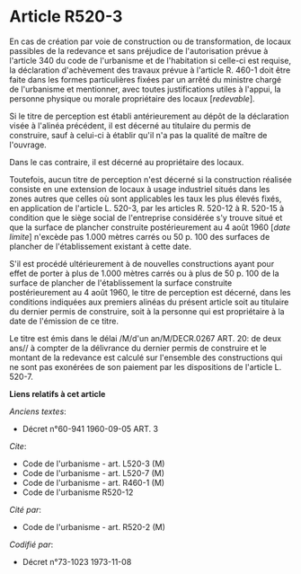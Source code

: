# Article R520-3

En cas de création par voie de construction ou de transformation, de locaux passibles de la redevance et sans préjudice de
l'autorisation prévue à l'article 340 du code de l'urbanisme et de l'habitation si celle-ci est requise, la déclaration
d'achèvement des travaux prévue à l'article R. 460-1 doit être faite dans les formes particulières fixées par un arrêté du
ministre chargé de l'urbanisme et mentionner, avec toutes justifications utiles à l'appui, la personne physique ou morale
propriétaire des locaux [*redevable*].

Si le titre de perception est établi antérieurement au dépôt de la déclaration visée à l'alinéa précédent, il est décerné au
titulaire du permis de construire, sauf à celui-ci à établir qu'il n'a pas la qualité de maître de l'ouvrage.

Dans le cas contraire, il est décerné au propriétaire des locaux.

Toutefois, aucun titre de perception n'est décerné si la construction réalisée consiste en une extension de locaux à usage
industriel situés dans les zones autres que celles où sont applicables les taux les plus élevés fixés, en application de
l'article L. 520-3, par les articles R. 520-12 à R. 520-15 à condition que le siège social de l'entreprise considérée s'y
trouve situé et que la surface de plancher construite postérieurement au 4 août 1960 [*date limite*] n'excède pas 1.000
mètres carrés ou 50 p. 100 des surfaces de plancher de l'établissement existant à cette date.

S'il est procédé ultérieurement à de nouvelles constructions ayant pour effet de porter à plus de 1.000 mètres carrés ou à
plus de 50 p. 100 de la surface de plancher de l'établissement la surface construite postérieurement au 4 août 1960, le titre
de perception est décerné, dans les conditions indiquées aux premiers alinéas du présent article soit au titulaire du dernier
permis de construire, soit à la personne qui est propriétaire à la date de l'émission de ce titre.

Le titre est émis dans le délai /M/d'un an/M/DECR.0267 ART. 20: de deux ans// à compter de la délivrance du dernier permis de
construire et le montant de la redevance est calculé sur l'ensemble des constructions qui ne sont pas exonérées de son
paiement par les dispositions de l'article L. 520-7.

**Liens relatifs à cet article**

_Anciens textes_:

  - Décret n°60-941 1960-09-05 ART. 3

_Cite_:

  - Code de l'urbanisme - art. L520-3 (M)
  - Code de l'urbanisme - art. L520-7 (M)
  - Code de l'urbanisme - art. R460-1 (M)
  - Code de l'urbanisme R520-12

_Cité par_:

  - Code de l'urbanisme - art. R520-2 (M)

_Codifié par_:

  - Décret n°73-1023 1973-11-08

